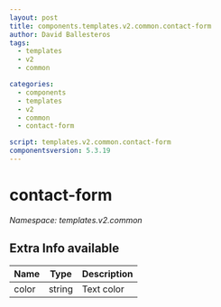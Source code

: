 ```yaml
---
layout: post
title: components.templates.v2.common.contact-form
author: David Ballesteros
tags:
  - templates
  - v2
  - common

categories:
  - components
  - templates
  - v2
  - common
  - contact-form

script: templates.v2.common.contact-form
componentsversion: 5.3.19
---
```

# contact-form

*Namespace: templates.v2.common*

## Extra Info available

| Name | Type | Description |
| --- | --- | --- |
| color | string | Text color |